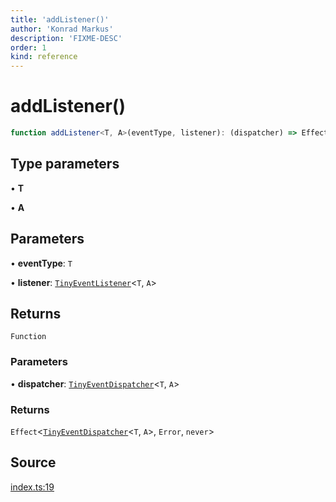 ```yaml
---
title: 'addListener()'
author: 'Konrad Markus'
description: 'FIXME-DESC'
order: 1
kind: reference
---
```


# addListener()

```ts
function addListener<T, A>(eventType, listener): (dispatcher) => Effect<TinyEventDispatcher<T, A>, Error, never>;
```

## Type parameters

• **T**

• **A**

## Parameters

• **eventType**: `T`

• **listener**: [`TinyEventListener`](/projects/konkerdev-tiny-event-fp/reference/type-aliases/tinyeventlistener)\<`T`, `A`\>

## Returns

`Function`

### Parameters

• **dispatcher**: [`TinyEventDispatcher`](/projects/konkerdev-tiny-event-fp/reference/type-aliases/tinyeventdispatcher)\<`T`, `A`\>

### Returns

`Effect`\<[`TinyEventDispatcher`](/projects/konkerdev-tiny-event-fp/reference/type-aliases/tinyeventdispatcher)\<`T`, `A`\>, `Error`, `never`\>

## Source

[index.ts:19](https://github.com/konkerdotdev/tiny-event-fp/blob/35c286bc511870798a7f3d70c0cc704e7c0c0006/src/index.ts#L19)
